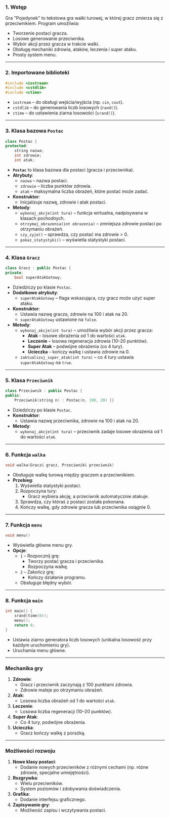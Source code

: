 
### **1. Wstęp**
Gra "Pojedynek" to tekstowa gra walki turowej, w której gracz zmierza się z przeciwnikiem. Program umożliwia:
- Tworzenie postaci gracza.
- Losowe generowanie przeciwnika.
- Wybór akcji przez gracza w trakcie walki.
- Obsługę mechaniki zdrowia, ataków, leczenia i super ataku.
- Prosty system menu.

---

### **2. Importowane biblioteki**
```cpp
#include <iostream>
#include <cstdlib>
#include <ctime>
```
- `iostream` – do obsługi wejścia/wyjścia (np. `cin`, `cout`).
- `cstdlib` – do generowania liczb losowych (`rand()`).
- `ctime` – do ustawienia ziarna losowości (`srand()`).

---

### **3. Klasa bazowa `Postac`**
```cpp
class Postac {
protected:
    string nazwa;
    int zdrowie;
    int atak;
```
- **`Postac`** to klasa bazowa dla postaci (gracza i przeciwnika).
- **Atrybuty**:
  - `nazwa` – nazwa postaci.
  - `zdrowie` – liczba punktów zdrowia.
  - `atak` – maksymalna liczba obrażeń, które postać może zadać.
- **Konstruktor**:
  - Inicjalizuje nazwę, zdrowie i atak postaci.
- **Metody**:
  - `wykonaj_akcje(int tura)` – funkcja wirtualna, nadpisywana w klasach pochodnych.
  - `otrzymaj_obrazenia(int obrazenia)` – zmniejsza zdrowie postaci po otrzymaniu obrażeń.
  - `czy_zyje()` – sprawdza, czy postać ma zdrowie > 0.
  - `pokaz_statystyki()` – wyświetla statystyki postaci.

---

### **4. Klasa `Gracz`**
```cpp
class Gracz : public Postac {
private:
    bool superAtakGotowy;
```
- Dziedziczy po klasie `Postac`.
- **Dodatkowe atrybuty**:
  - `superAtakGotowy` – flaga wskazująca, czy gracz może użyć super ataku.
- **Konstruktor**:
  - Ustawia nazwę gracza, zdrowie na 100 i atak na 20.
  - `superAtakGotowy` ustawione na `false`.
- **Metody**:
  - `wykonaj_akcje(int tura)` – umożliwia wybór akcji przez gracza:
    - **Atak** – losowe obrażenia od 1 do wartości `atak`.
    - **Leczenie** – losowa regeneracja zdrowia (10–20 punktów).
    - **Super Atak** – podwójne obrażenia (co 4 tury).
    - **Ucieczka** – kończy walkę i ustawia zdrowie na 0.
  - `zaktualizuj_super_atak(int tura)` – co 4 tury ustawia `superAtakGotowy` na `true`.

---

### **5. Klasa `Przeciwnik`**
```cpp
class Przeciwnik : public Postac {
public:
    Przeciwnik(string n) : Postac(n, 100, 20) {}
```
- Dziedziczy po klasie `Postac`.
- **Konstruktor**:
  - Ustawia nazwę przeciwnika, zdrowie na 100 i atak na 20.
- **Metody**:
  - `wykonaj_akcje(int tura)` – przeciwnik zadaje losowe obrażenia od 1 do wartości `atak`.

---

### **6. Funkcja `walka`**
```cpp
void walka(Gracz& gracz, Przeciwnik& przeciwnik)
```
- Obsługuje walkę turową między graczem a przeciwnikiem.
- **Przebieg**:
  1. Wyświetla statystyki postaci.
  2. Rozpoczyna tury:
     - Gracz wybiera akcję, a przeciwnik automatycznie atakuje.
  3. Sprawdza, czy któraś z postaci została pokonana.
  4. Kończy walkę, gdy zdrowie gracza lub przeciwnika osiągnie 0.

---

### **7. Funkcja `menu`**
```cpp
void menu()
```
- Wyświetla główne menu gry.
- **Opcje**:
  - `1` – Rozpocznij grę:
    - Tworzy postać gracza i przeciwnika.
    - Rozpoczyna walkę.
  - `2` – Zakończ grę:
    - Kończy działanie programu.
  - Obsługuje błędny wybór.

---

### **8. Funkcja `main`**
```cpp
int main() {
    srand(time(0));
    menu();
    return 0;
}
```
- Ustawia ziarno generatora liczb losowych (unikalna losowość przy każdym uruchomieniu gry).
- Uruchamia menu główne.

---

### **Mechanika gry**
1. **Zdrowie**:
   - Gracz i przeciwnik zaczynają z 100 punktami zdrowia.
   - Zdrowie maleje po otrzymaniu obrażeń.
2. **Atak**:
   - Losowa liczba obrażeń od 1 do wartości `atak`.
3. **Leczenie**:
   - Losowa liczba regeneracji (10–20 punktów).
4. **Super Atak**:
   - Co 4 tury, podwójne obrażenia.
5. **Ucieczka**:
   - Gracz kończy walkę z porażką.

---

### **Możliwości rozwoju**
1. **Nowe klasy postaci**:
   - Dodanie nowych przeciwników z różnymi cechami (np. różne zdrowie, specjalne umiejętności).
2. **Rozgrywka**:
   - Wielu przeciwników.
   - System poziomów i zdobywania doświadczenia.
3. **Grafika**:
   - Dodanie interfejsu graficznego.
4. **Zapisywanie gry**:
   - Możliwość zapisu i wczytywania postaci.

